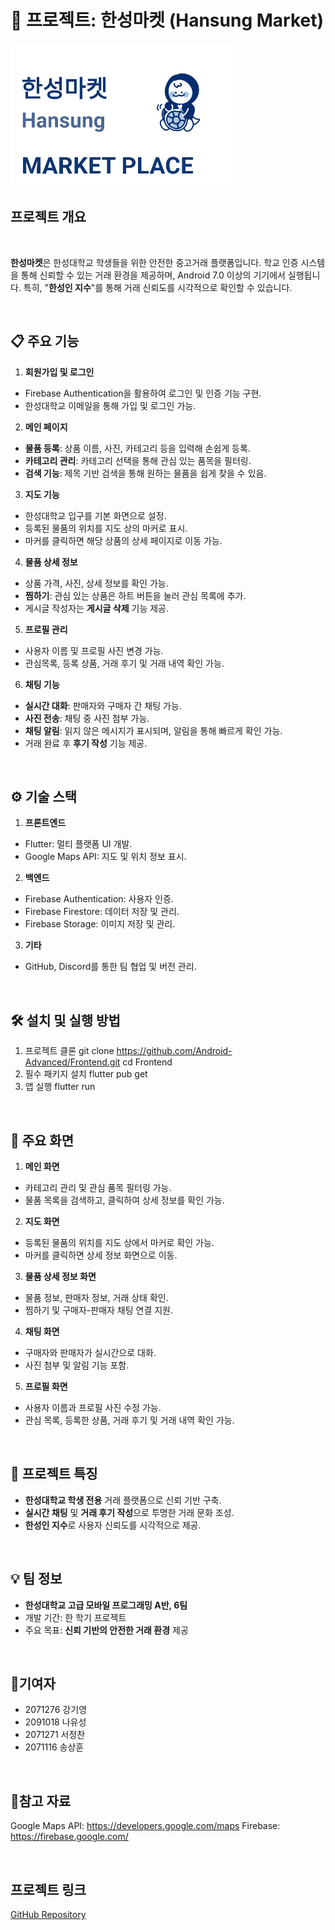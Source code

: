 # 📌 프로젝트: 한성마켓 (Hansung Market)

![프로젝트 이미지](./bugi.PNG)

## 프로젝트 개요

<br>

**한성마켓**은 한성대학교 학생들을 위한 안전한 중고거래 플랫폼입니다.
학교 인증 시스템을 통해 신뢰할 수 있는 거래 환경을 제공하며, Android 7.0 이상의 기기에서 실행됩니다.
특히, "**한성인 지수**"를 통해 거래 신뢰도를 시각적으로 확인할 수 있습니다.

<br>

## 📋 주요 기능

1. **회원가입 및 로그인**
- Firebase Authentication을 활용하여 로그인 및 인증 기능 구현.
- 한성대학교 이메일을 통해 가입 및 로그인 가능.
2. **메인 페이지**
- **물품 등록**: 상품 이름, 사진, 카테고리 등을 입력해 손쉽게 등록.
- **카테고리 관리**: 카테고리 선택을 통해 관심 있는 품목을 필터링.
- **검색 기능**: 제목 기반 검색을 통해 원하는 물품을 쉽게 찾을 수 있음.
3. **지도 기능**
- 한성대학교 입구를 기본 화면으로 설정.
- 등록된 물품의 위치를 지도 상의 마커로 표시.
- 마커를 클릭하면 해당 상품의 상세 페이지로 이동 가능.
4. **물품 상세 정보**
- 상품 가격, 사진, 상세 정보를 확인 가능.
- **찜하기**: 관심 있는 상품은 하트 버튼을 눌러 관심 목록에 추가.
- 게시글 작성자는 **게시글 삭제** 기능 제공.
5. **프로필 관리**
- 사용자 이름 및 프로필 사진 변경 가능.
- 관심목록, 등록 상품, 거래 후기 및 거래 내역 확인 가능.
6. **채팅 기능**
- **실시간 대화**: 판매자와 구매자 간 채팅 가능.
- **사진 전송**: 채팅 중 사진 첨부 가능.
- **채팅 알림**: 읽지 않은 메시지가 표시되며, 알림을 통해 빠르게 확인 가능.
- 거래 완료 후 **후기 작성** 기능 제공.

<br>

## ⚙️ 기술 스택
1. **프론트엔드**
- Flutter: 멀티 플랫폼 UI 개발.
- Google Maps API: 지도 및 위치 정보 표시.
2. **백엔드**
- Firebase Authentication: 사용자 인증.
- Firebase Firestore: 데이터 저장 및 관리.
- Firebase Storage: 이미지 저장 및 관리.
3. **기타**
- GitHub, Discord를 통한 팀 협업 및 버전 관리.

<br>
  
## 🛠 설치 및 실행 방법
1. 프로젝트 클론
git clone https://github.com/Android-Advanced/Frontend.git
cd Frontend
2. 필수 패키지 설치
flutter pub get
3. 앱 실행
flutter run

<br>

## 🌟 주요 화면
1. **메인 화면**
- 카테고리 관리 및 관심 품목 필터링 가능.
- 물품 목록을 검색하고, 클릭하여 상세 정보를 확인 가능.
2. **지도 화면**
- 등록된 물품의 위치를 지도 상에서 마커로 확인 가능.
- 마커를 클릭하면 상세 정보 화면으로 이동.
3. **물품 상세 정보 화면**
- 물품 정보, 판매자 정보, 거래 상태 확인.
- 찜하기 및 구매자-판매자 채팅 연결 지원.
4. **채팅 화면**
- 구매자와 판매자가 실시간으로 대화.
- 사진 첨부 및 알림 기능 포함.
5. **프로필 화면**
- 사용자 이름과 프로필 사진 수정 가능.
- 관심 목록, 등록한 상품, 거래 후기 및 거래 내역 확인 가능.

<br>

## 🔑 프로젝트 특징
- **한성대학교 학생 전용** 거래 플랫폼으로 신뢰 기반 구축.
- **실시간 채팅** 및 **거래 후기 작성**으로 투명한 거래 문화 조성.
- **한성인 지수**로 사용자 신뢰도를 시각적으로 제공.

<br>

##  💡 팀 정보
- **한성대학교 고급 모바일 프로그래밍 A반, 6팀**
- 개발 기간: 한 학기 프로젝트
- 주요 목표: **신뢰 기반의 안전한 거래 환경** 제공

<br>

## 🙌기여자
* 2071276 강기영
* 2091018 나유성
* 2071271 서정찬
* 2071116 송상훈

<br>

## 📝참고 자료
Google Maps API: https://developers.google.com/maps
Firebase: https://firebase.google.com/

<br>

## 프로젝트 링크
[GitHub Repository](https://github.com/Android-Advanced/Frontend)
